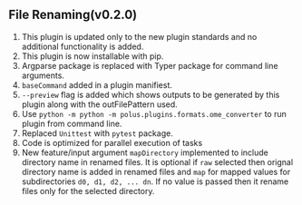 ## File Renaming(v0.2.0)

1. This plugin is updated only to the new plugin standards and no additional functionality is added.
2. This plugin is now installable with pip.
3. Argparse package is replaced with Typer package for command line arguments.
4. `baseCommand` added in a plugin manifiest.
5. `--preview` flag is added which shows outputs to be generated by this plugin along with the outFilePattern used.
6. Use `python -m python -m polus.plugins.formats.ome_converter` to run plugin from command line.
7. Replaced `Unittest` with `pytest` package.
8. Code is optimized for parallel execution of tasks
9. New feature/input argument `mapDirectory` implemented to include directory name in renamed files. It is optional if `raw` selected then orignal directory name is added in renamed files and `map` for mapped values for subdirectories `d0, d1, d2, ... dn`. If no value is passed then it rename files only for the selected directory.
